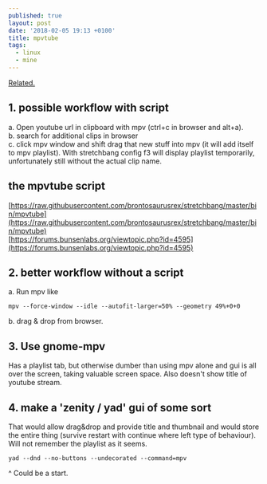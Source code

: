 ```yaml
---
published: true
layout: post
date: '2018-02-05 19:13 +0100'
title: mpvtube
tags:
  - linux
  - mine
---
```

[Related.](/2017/08/17/gnome-mpv-youtube-playlist-with-loudnorm-filter/)

## 1. possible workflow with script

a. Open youtube url in clipboard with mpv (ctrl+c in browser and alt+a).  
b. search for additional clips in browser  
c. click mpv window and shift drag that new stuff into mpv (it will add itself to mpv playlist). With stretchbang config f3 will display playlist temporarily, unfortunately still without the actual clip name.

## the mpvtube script

[https://raw.githubusercontent.com/brontosaurusrex/stretchbang/master/bin/mpvtube](https://raw.githubusercontent.com/brontosaurusrex/stretchbang/master/bin/mpvtube)  
[https://forums.bunsenlabs.org/viewtopic.php?id=4595](https://forums.bunsenlabs.org/viewtopic.php?id=4595)

## 2. better workflow without a script

a. Run mpv like

	mpv --force-window --idle --autofit-larger=50% --geometry 49%+0+0
    
b. drag & drop from browser.

## 3. Use gnome-mpv

Has a playlist tab, but otherwise dumber than using mpv alone and gui is all over the screen, taking valuable screen space. Also doesn't show title of youtube stream.

## 4. make a 'zenity / yad' gui of some sort

That would allow drag&drop and provide title and thumbnail and would store the entire thing (survive restart with continue where left type of behaviour). Will not remember the playlist as it seems.

	yad --dnd --no-buttons --undecorated --command=mpv

^ Could be a start.